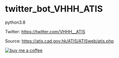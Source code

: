 # twitter_bot_VHHH_ATIS

python3.8

Twitter: https://twitter.com/VHHH__ATIS

Source: https://atis.cad.gov.hk/ATIS/ATISweb/atis.php

[![buy me a coffee](https://img.shields.io/badge/Buy_Me_A_Coffee-FFDD00?style=for-the-badge&logo=buy-me-a-coffee&logoColor=black)](https://www.buymeacoffee.com/Williamntw)
